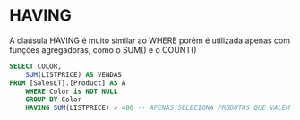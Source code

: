 # HAVING

A claúsula HAVING é muito similar ao WHERE porém é utilizada apenas com funções agregadoras, como o SUM() e o COUNT()

```sql
SELECT COLOR,
	SUM(LISTPRICE) AS VENDAS
FROM [SalesLT].[Product] AS A
	WHERE Color is NOT NULL
	GROUP BY Color
	HAVING SUM(LISTPRICE) > 400 -- APENAS SELECIONA PRODUTOS QUE VALEM MAIS QUE 400 REAIS
```
